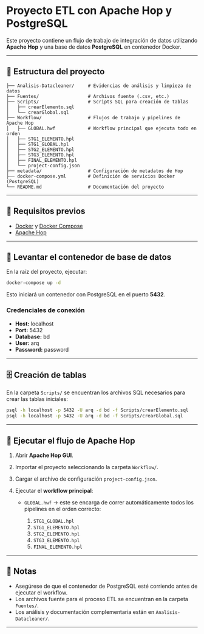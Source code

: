 # Proyecto ETL con Apache Hop y PostgreSQL

Este proyecto contiene un flujo de trabajo de integración de datos utilizando **Apache Hop** y una base de datos **PostgreSQL** en contenedor Docker.

---

## 📂 Estructura del proyecto

```
├── Analisis-Datacleaner/     # Evidencias de análisis y limpieza de datos
├── Fuentes/                  # Archivos fuente (.csv, etc.)
├── Scripts/                  # Scripts SQL para creación de tablas
│   ├── crearElemento.sql
│   └── crearGlobal.sql
├── Workflow/                 # Flujos de trabajo y pipelines de Apache Hop
│   ├── GLOBAL.hwf            # Workflow principal que ejecuta todo en orden
│   ├── STG1_ELEMENTO.hpl
│   ├── STG1_GLOBAL.hpl
│   ├── STG2_ELEMENTO.hpl
│   ├── STG3_ELEMENTO.hpl
│   ├── FINAL_ELEMENTO.hpl
│   └── project-config.json
├── metadata/                 # Configuración de metadatos de Hop
├── docker-compose.yml        # Definición de servicios Docker (PostgreSQL)
└── README.md                 # Documentación del proyecto
```

---

## 🚀 Requisitos previos

* [Docker](https://www.docker.com/) y [Docker Compose](https://docs.docker.com/compose/)
* [Apache Hop](https://hop.apache.org/download/)

---

## 🐳 Levantar el contenedor de base de datos

En la raíz del proyecto, ejecutar:

```bash
docker-compose up -d
```

Esto iniciará un contenedor con PostgreSQL en el puerto **5432**.

### Credenciales de conexión

* **Host:** localhost
* **Port:** 5432
* **Database:** bd
* **User:** arq
* **Password:** password

---

## 🗄️ Creación de tablas

En la carpeta `Scripts/` se encuentran los archivos SQL necesarios para crear las tablas iniciales:

```bash
psql -h localhost -p 5432 -U arq -d bd -f Scripts/crearElemento.sql
psql -h localhost -p 5432 -U arq -d bd -f Scripts/crearGlobal.sql
```

---

## 🔄 Ejecutar el flujo de Apache Hop

1. Abrir **Apache Hop GUI**.
2. Importar el proyecto seleccionando la carpeta `Workflow/`.
3. Cargar el archivo de configuración `project-config.json`.
4. Ejecutar el **workflow principal**:

   * `GLOBAL.hwf` → este se encarga de correr automáticamente todos los pipelines en el orden correcto:

     1. `STG1_GLOBAL.hpl`
     2. `STG1_ELEMENTO.hpl`
     3. `STG2_ELEMENTO.hpl`
     4. `STG3_ELEMENTO.hpl`
     5. `FINAL_ELEMENTO.hpl`

---

## 📌 Notas

* Asegúrese de que el contenedor de PostgreSQL esté corriendo antes de ejecutar el workflow.
* Los archivos fuente para el proceso ETL se encuentran en la carpeta `Fuentes/`.
* Los análisis y documentación complementaria están en `Analisis-Datacleaner/`.

---
